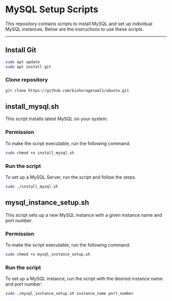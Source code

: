 # MySQL Setup Scripts

This repository contains scripts to install MySQL and set up individual MySQL instances. Below are the instructions to use these scripts.

---

## Install Git

```bash
sudo apt update
sudo apt install git
```
### Clone repository
```bash
git clone https://github.com/kishoragarwal1/ubuntu.git
```

## install_mysql.sh

This script installs latest MySQL on your system.

### Permission
To make the script executable, run the following command:

```bash
sudo chmod +x install_mysql.sh
```
### Run the script
To set up a MySQL Server, run the script and follow the steps.
```bash
sudo ./install_mysql.sh
```

## mysql_instance_setup.sh

This script sets up a new MySQL instance with a given instance name and port number.

### Permission
To make the script executable, run the following command:

```bash
sudo chmod +x mysql_instance_setup.sh
```

### Run the script

To set up a MySQL instance, run the script with the desired instance name and port number:

```bash
sudo ./mysql_instance_setup.sh instance_name port_number
```
